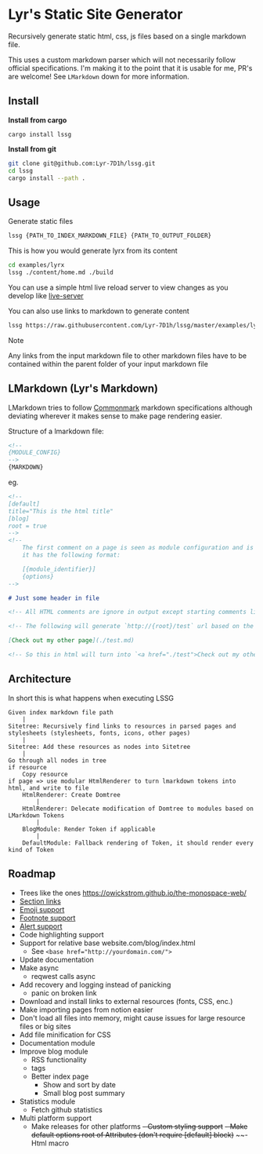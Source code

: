 # Lyr's Static Site Generator

Recursively generate static html, css, js files based on a single markdown file.

This uses a custom markdown parser which will not necessarily follow official specifications. I'm making it to the point that it is usable for me, PR's are welcome! See `LMarkdown` down for more information.

## Install

**Install from cargo**

```
cargo install lssg
```

**Install from git**

```bash
git clone git@github.com:Lyr-7D1h/lssg.git
cd lssg
cargo install --path .
```

## Usage

Generate static files

```bash
lssg {PATH_TO_INDEX_MARKDOWN_FILE} {PATH_TO_OUTPUT_FOLDER}
```

This is how you would generate lyrx from its content

```bash
cd examples/lyrx
lssg ./content/home.md ./build
```

You can use a simple html live reload server to view changes as you develop like [live-server](https://github.com/tapio/live-server)

You can also use links to markdown to generate content

```bash
lssg https://raw.githubusercontent.com/Lyr-7D1h/lssg/master/examples/lyrx/home.md ./build
```

> [!NOTE]
> Any links from the input markdown file to other markdown files have to be contained within the parent folder of your input markdown file

## LMarkdown (Lyr's Markdown)

LMarkdown tries to follow [Commonmark](https://commonmark.org/) markdown specifications although deviating wherever it makes sense to make page rendering easier.

Structure of a lmarkdown file:

```markdown
<!--
{MODULE_CONFIG}
-->
{MARKDOWN}
```

eg.

```markdown
<!--
[default]
title="This is the html title"
[blog]
root = true
-->
<!--
    The first comment on a page is seen as module configuration and is parsed as toml 
    it has the following format:

    [{module_identifier}]
    {options}
-->

# Just some header in file

<!-- All HTML comments are ignore in output except starting comments like seen above -->

<!-- The following will generate `http://{root}/test` url based on the markdown file -->

[Check out my other page](./test.md)

<!-- So this in html will turn into `<a href="./test">Check out my other page</a>` -->
```

## Architecture

In short this is what happens when executing LSSG

```
Given index markdown file path
    |
Sitetree: Recursively find links to resources in parsed pages and stylesheets (stylesheets, fonts, icons, other pages)
    |
Sitetree: Add these resources as nodes into Sitetree
    |
Go through all nodes in tree
if resource 
    Copy resource
if page => use modular HtmlRenderer to turn lmarkdown tokens into html, and write to file
    HtmlRenderer: Create Domtree 
        |
    HtmlRenderer: Delecate modification of Domtree to modules based on LMarkdown Tokens
        |
    BlogModule: Render Token if applicable
        |
    DefaultModule: Fallback rendering of Token, it should render every kind of Token
```

## Roadmap
- Trees like the ones https://owickstrom.github.io/the-monospace-web/
- [Section links](https://docs.github.com/en/get-started/writing-on-github/getting-started-with-writing-and-formatting-on-github/basic-writing-and-formatting-syntax#section-links)
- [Emoji support](https://docs.github.com/en/get-started/writing-on-github/getting-started-with-writing-and-formatting-on-github/basic-writing-and-formatting-syntax#using-emoji)
- [Footnote support](https://docs.github.com/en/get-started/writing-on-github/getting-started-with-writing-and-formatting-on-github/basic-writing-and-formatting-syntax#footnotes)
- [Alert support](https://docs.github.com/en/get-started/writing-on-github/getting-started-with-writing-and-formatting-on-github/basic-writing-and-formatting-syntax#alerts)
- Code highlighting support
- Support for relative base website.com/blog/index.html
    - See `<base href="http://yourdomain.com/">`
- Update documentation
- Make async
    - reqwest calls async
- Add recovery and logging instead of panicking
    - panic on broken link
- Download and install links to external resources (fonts, CSS, enc.)
- Make importing pages from notion easier
- Don't load all files into memory, might cause issues for large resource files or big sites
- Add file minification for CSS
- Documentation module
- Improve blog module
    - RSS functionality
    - tags
    - Better index page
        - Show and sort by date
        - Small blog post summary
- Statistics module
    - Fetch github statistics
- Multi platform support
    - Make releases for other platforms
~~- Custom styling support~~
~~- Make default options root of Attributes (don't require [default] block)~~
~~- Html macro
